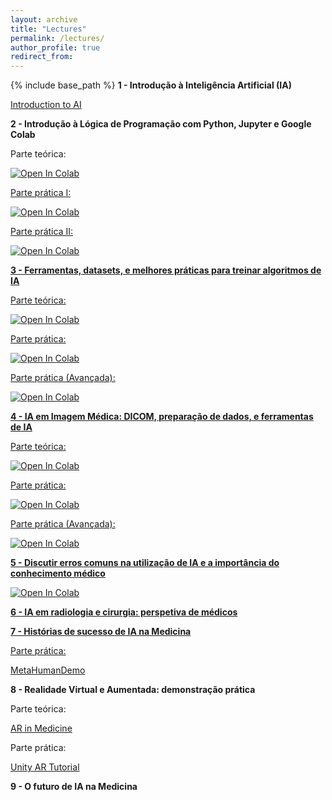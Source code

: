 ```yaml
---
layout: archive
title: "Lectures"
permalink: /lectures/
author_profile: true
redirect_from: 
---
```


{% include base_path %}
**1 - Introdução à Inteligência Artificial (IA)**

<a href="https://drive.google.com/file/d/1CUVI383yKhBvHB6YDInENZddp3EDd3N6/view?usp=sharing">Introduction to AI</a>



**2 - Introdução à Lógica de Programação com Python, Jupyter e Google Colab**

Parte teórica:

<a href="https://colab.research.google.com/drive/1SYm5lNugYpDc6H2Nf4vQ9jSiPjWDJuVI?usp=sharing" target="_blank">
              <img src="https://colab.research.google.com/assets/colab-badge.svg" alt="Open In Colab"/>

Parte prática I:

<a href="https://colab.research.google.com/drive/1YZM7J9p7IQ8k85MqkRJiYoUxybbYMuSK?usp=sharing" target="_blank">
              <img src="https://colab.research.google.com/assets/colab-badge.svg" alt="Open In Colab"/>

Parte prática II:

<a href="https://colab.research.google.com/drive/1Ya-Pto1Pj2oK_IetkaakD7sYiZEExmov?usp=sharing" target="_blank">
              <img src="https://colab.research.google.com/assets/colab-badge.svg" alt="Open In Colab"/>


**3 - Ferramentas, datasets, e melhores práticas para treinar algoritmos de IA**

Parte teórica:

<a href="https://colab.research.google.com/drive/13Z7fSvkcF5bk8xN8r_jrYaqVO5WX5Fcj?usp=sharing" target="_blank">
              <img src="https://colab.research.google.com/assets/colab-badge.svg" alt="Open In Colab"/>

Parte prática:

<a href="https://colab.research.google.com/drive/1K1rG2HivdNqCt09yhhEiNSm_10lZ4VKC?usp=sharing" target="_blank">
              <img src="https://colab.research.google.com/assets/colab-badge.svg" alt="Open In Colab"/>

Parte prática (Avançada):

<a href="https://colab.research.google.com/drive/1CVWzwd49b9NEQDPi3SMMeEFWslRiiqy0?usp=sharing" target="_blank">
              <img src="https://colab.research.google.com/assets/colab-badge.svg" alt="Open In Colab"/>

**4 - IA em Imagem Médica: DICOM, preparação de dados, e ferramentas de IA**


Parte teórica:

<a href="https://colab.research.google.com/drive/1YABU9OiI_kWxKb8yN2KC6RLGqpHmLtI1?usp=sharing" target="_blank">
              <img src="https://colab.research.google.com/assets/colab-badge.svg" alt="Open In Colab"/>

Parte prática:

<a href="https://colab.research.google.com/drive/1f_-3KUsEIXqlj2O-mPkU84ZbwBbgi21s?usp=sharing" target="_blank">
              <img src="https://colab.research.google.com/assets/colab-badge.svg" alt="Open In Colab"/>

Parte prática (Avançada):

<a href="https://colab.research.google.com/drive/1CQjz7Nb5jJXqlJh7WcSd_OD47g9Hf7od?usp=sharing" target="_blank">
              <img src="https://colab.research.google.com/assets/colab-badge.svg" alt="Open In Colab"/>

**5 - Discutir erros comuns na utilização de IA e a importância do conhecimento médico**

<a href="https://colab.research.google.com/drive/11Mfb1cbU2ePs5Bf9TKcNDuup45onT6vx?usp=sharing" target="_blank">
              <img src="https://colab.research.google.com/assets/colab-badge.svg" alt="Open In Colab"/>

**6 - IA em radiologia e cirurgia: perspetiva de médicos**

**7 - Histórias de sucesso de IA na Medicina**

Parte prática:

<a href="https://docs.google.com/document/d/1Gyk1Fkxvc34_BwvWgFCeSdx4LuqBmcCh/edit?usp=share_link">MetaHumanDemo</a>


**8 - Realidade Virtual e Aumentada: demonstração prática**

Parte teórica:

<a href="https://docs.google.com/presentation/d/1UGuhYAjwpuhfEmxZyqODkJIiAuIxbe6r/edit?usp=share_link">AR in Medicine</a>

Parte prática:

<a href="https://drive.google.com/file/d/1g38Okn_BYJ_v4X-7U4rEZuOBvSkk3cjE/view?usp=sharing">Unity AR Tutorial</a>


**9 - O futuro de IA na Medicina**
